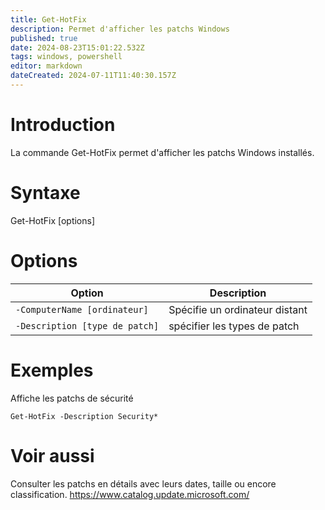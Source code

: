```yaml
---
title: Get-HotFix
description: Permet d'afficher les patchs Windows
published: true
date: 2024-08-23T15:01:22.532Z
tags: windows, powershell
editor: markdown
dateCreated: 2024-07-11T11:40:30.157Z
---
```


# Introduction

La commande Get-HotFix permet d'afficher les patchs Windows installés.

# Syntaxe

Get-HotFix [options]

# Options

| Option                         | Description                    |
| ------------------------------ | ------------------------------ |
| `-ComputerName [ordinateur]`   | Spécifie un ordinateur distant |
| `-Description [type de patch]` | spécifier les types de patch   |

# Exemples

Affiche les patchs de sécurité

`Get-HotFix -Description Security*`

# Voir aussi

Consulter les patchs en détails avec leurs dates, taille ou encore classification.
https://www.catalog.update.microsoft.com/
